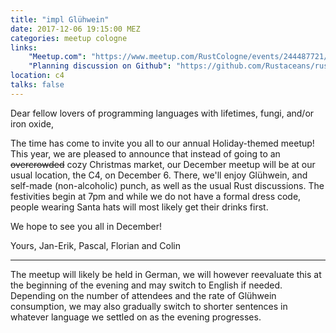 ```yaml
---
title: "impl Glühwein"
date: 2017-12-06 19:15:00 MEZ
categories: meetup cologne
links:
    "Meetup.com": "https://www.meetup.com/RustCologne/events/244487721/"
    "Planning discussion on Github": "https://github.com/Rustaceans/rust-cologne/issues/42"
location: c4
talks: false
---
```

Dear fellow lovers of programming languages with lifetimes, fungi, and/or iron oxide,

The time has come to invite you all to our annual Holiday-themed meetup! This year, we are pleased to announce that instead of going to an ~~overcrowded~~ cozy Christmas market, our December meetup will be at our usual location, the C4, on December 6. There, we'll enjoy Glühwein, and self-made (non-alcoholic) punch, as well as the usual Rust discussions. The festivities begin at 7pm and while we do not have a formal dress code, people wearing Santa hats will most likely get their drinks first.

We hope to see you all in December!

Yours,
Jan-Erik, Pascal, Florian and Colin

- - -

The meetup will likely be held in German, we will however reevaluate this at the beginning of the evening and may switch to English if needed. Depending on the number of attendees and the rate of Glühwein consumption, we may also gradually switch to shorter sentences in whatever language we settled on as the evening progresses.
